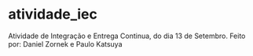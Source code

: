 # atividade_iec
Atividade de Integração e Entrega Continua, do dia 13 de Setembro.
Feito por:
Daniel Zornek e Paulo Katsuya
